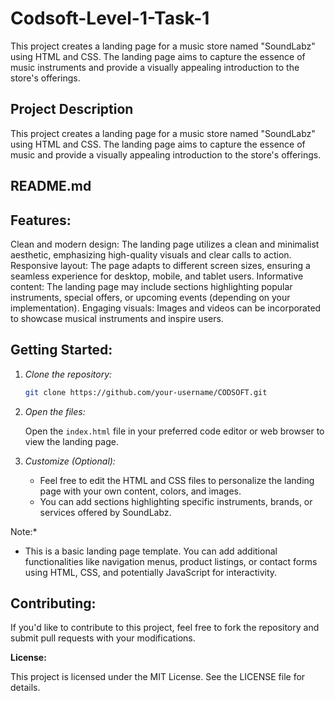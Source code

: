 # Codsoft-Level-1-Task-1
This project creates a landing page for a music store named "SoundLabz" using HTML and CSS. The landing page aims to capture the essence of music instruments and provide a visually appealing introduction to the store's offerings.
## Project Description

This project creates a landing page for a music store named "SoundLabz" using HTML and CSS. The landing page aims to capture the essence of music and provide a visually appealing introduction to the store's offerings. 

## README.md

## Features:

Clean and modern design: The landing page utilizes a clean and minimalist aesthetic, emphasizing high-quality visuals and clear calls to action.
Responsive layout: The page adapts to different screen sizes, ensuring a seamless experience for desktop, mobile, and tablet users.
Informative content: The landing page may include sections highlighting popular instruments, special offers, or upcoming events (depending on your implementation).
Engaging visuals: Images and videos can be incorporated to showcase musical instruments and inspire users.


## Getting Started:

1. *Clone the repository:*

   ```bash
   git clone https://github.com/your-username/CODSOFT.git
   ```

2. *Open the files:*

   Open the `index.html` file in your preferred code editor or web browser to view the landing page.

3. *Customize (Optional):*

   - Feel free to edit the HTML and CSS files to personalize the landing page with your own content, colors, and images.
   - You can add sections highlighting specific instruments, brands, or services offered by SoundLabz.

Note:*

- This is a basic landing page template. You can add additional functionalities like navigation menus, product listings, or contact forms using HTML, CSS, and potentially JavaScript for interactivity.


## Contributing:

If you'd like to contribute to this project, feel free to fork the repository and submit pull requests with your modifications.


**License:**

This project is licensed under the MIT License.  See the LICENSE file for details.
